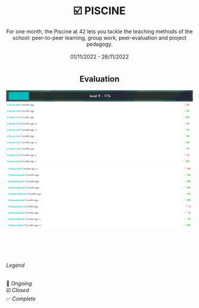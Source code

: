 # <h1 align="center"> :ballot_box_with_check: PISCINE</h1>
<p align="center">
For one month, the Piscine at 42 lets you tackle the teaching methods of the school: peer-to-peer learning, group work, peer-evaluation and project pedagogy.<br>
  <br>
01/11/2022 - 26/11/2022
</p>

# <h2 align="center"> Evaluation </h2>
<p align="center">
<a><img src="Resources/level.png" alt="level" class="centerImage"/></a><br />
<a><img src="Resources/piscine01.png" alt="evaluation" class="centerImage"/></a><br />
  <a><img src="Resources/piscine02.png" alt="evaluation" class="centerImage"/></a><br />
</p>

<br>
<br>
<br>

###### Legend
:black_square_button: _Ongoing_<br />
:ballot_box_with_check: _Closed_<br />
:white_check_mark: _Complete_<br />

